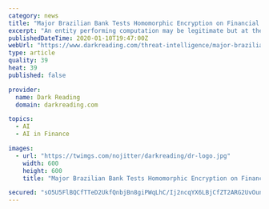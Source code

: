 ```yaml
---
category: news
title: "Major Brazilian Bank Tests Homomorphic Encryption on Financial Data"
excerpt: "An entity performing computation may be legitimate but at the same time curious about your information: When you ask a cloud service how long it takes to get to work ... The first step was to use HE to encrypt transaction data, as well as the machine learning-based prediction model. Financial analysts usually pinpoint factors in someone's ..."
publishedDateTime: 2020-01-10T19:47:00Z
webUrl: "https://www.darkreading.com/threat-intelligence/major-brazilian-bank-tests-homomorphic-encryption-on-financial-data/d/d-id/1336779"
type: article
quality: 39
heat: 39
published: false

provider:
  name: Dark Reading
  domain: darkreading.com

topics:
  - AI
  - AI in Finance

images:
  - url: "https://twimgs.com/nojitter/darkreading/dr-logo.jpg"
    width: 600
    height: 600
    title: "Major Brazilian Bank Tests Homomorphic Encryption on Financial Data"

secured: "sO5U5FlBQCfTTeD2UkfQnbjBn8giPWqLhC/Ij2ncqYX6LBjCfZT2ARG2UvOun+IstXjz7N8EeO/vTGbU+U1m+pVMsVAs6Wv14A12WDlv4vIXyLSW8rfGcFhPbjLPR/ZpITZNg3wPghKgQljCZsB7XM3u/xuxUxnYEjZDZUtp/+yzMvlJzlG0aczj7MNMpdaYvuFzXAxxU7rFmXaj3Stj6e/ODRRuJD2cujaB2Q58QdcaHxcwrturwMnSA4VwHMikSYX00PjU8WmmYCfYjSpIDdLpe6rZsZRFExnuRKZghJY=;CAAxxjjYIJWsd2V+uJyaeQ=="
---
```


